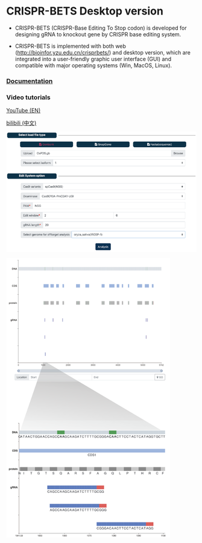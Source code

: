 # CRISPR-BETS Desktop version

* CRISPR-BETS (CRISPR-Base Editing To Stop codon) is developed for designing gRNA to knockout gene by CRISPR base editing system. 

* CRISPR-BETS is implemented with both  web (http://bioinfor.yzu.edu.cn/crisprbets/) and desktop version, which are integrated into a user-friendly graphic user interface (GUI) and compatible with major operating systems (Win, MacOS, Linux).



### [Documentation](https://crispr-bets-online.readthedocs.io/en/latest/)

### Video tutorials

[YouTube (EN)]()

[bilibili (中文)]()


![image](./statics/img/1.png)

![image](./statics/img/2.png)
